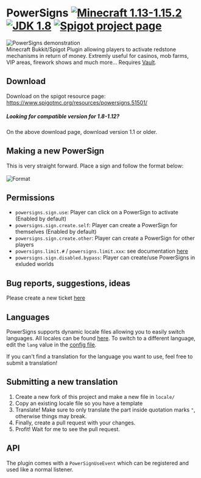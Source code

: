# PowerSigns [![Minecraft 1.13-1.15.2](https://img.shields.io/badge/Minecraft-1.13--1.15.2-red.svg)](#) [![JDK 1.8](https://img.shields.io/badge/JDK-1.8-blue.svg)](#) [![Spigot project page](https://img.shields.io/badge/Spigot-Project%20Page-yellow.svg)](https://www.spigotmc.org/resources/powersigns.51501/)
![PowerSigns demonstration](https://i.imgur.com/BUuEPDe.png)<br>
Minecraft Bukkit/Spigot Plugin allowing players to activate redstone mechanisms in return of money. Extremly useful for casinos, mob farms, VIP areas, firework shows and much more...
Requires [Vault](https://www.spigotmc.org/resources/vault.41918/).

## Download
Download on the spigot resource page: https://www.spigotmc.org/resources/powersigns.51501/
##### Looking for compatible version for 1.8-1.12?
On the above download page, download version 1.1 or older.

## Making a new PowerSign
This is very straight forward. Place a sign and follow the format below:<br><br>
![Format](https://image.prntscr.com/image/QJZFxVHXTB6bksC2JoTYWw.png)

## Permissions
- ``powersigns.sign.use``: Player can click on a PowerSign to activate (Enabled by default) 
- ``powersigns.sign.create.self``: Player can create a PowerSign for themselves (Enabled by default)
- ``powersigns.sign.create.other``: Player can create a PowerSign for other players
- ``powersigns.limit.#`` / ``powersigns.limit.xxx``: see documentation [here](https://github.com/hallopiu/PowerSigns/wiki/Limits)
- ``powersigns.sign.disabled.bypass``: Player can create/use PowerSigns in exluded worlds

## Bug reports, suggestions, ideas
Please create a new ticket [here](https://github.com/hallopiu/PowerSigns/issues)

## Languages
PowerSigns supports dynamic locale files allowing you to easily switch languages. All locales can be found [here](https://github.com/hallopiu/PowerSigns/tree/master/src/locale). To switch to a different language, edit the ``lang`` value in the [config file](https://github.com/hallopiu/PowerSigns/blob/master/src/config.yml).

If you can't find a translation for the language you want to use, feel free to submit a translation!

## Submitting a new translation
1. Create a new fork of this project and make a new file in ``locale/`` 
2. Copy an existing locale file so you have a template
3. Translate!
Make sure to only translate the part inside quotation marks ``"``, otherwise things may break.
4. Finally, create a pull request with your changes.
5. Profit! Wait for me to see the pull request.

## API
The plugin comes with a ``PowerSignUseEvent`` which can be registered and used like a normal listener.

